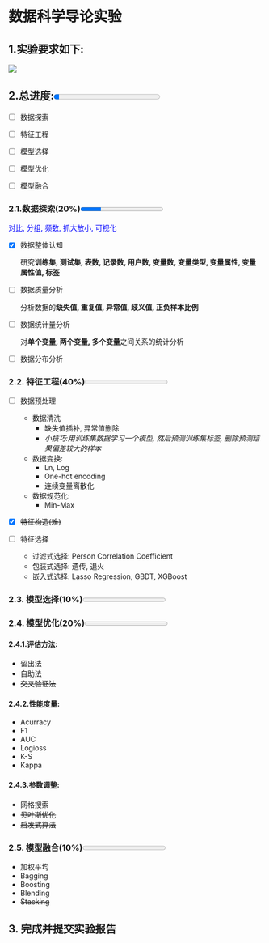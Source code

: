 # 数据科学导论实验

## 1.实验要求如下:



![](/home/peter/Data-Science-Intro/requirement.png)

## 2.总进度:<progress value="5" max="100"></progress>

- [ ] 数据探索
- [ ] 特征工程
- [ ] 模型选择
- [ ] 模型优化
- [ ] 模型融合



### 2.1.数据探索(20%)<progress value="5" max="20"></progress>

<font color="blue">对比, 分组, 频数, 抓大放小, 可视化</font>

- [x] 数据整体认知

  研究**训练集, 测试集, 表数, 记录数, 用户数, 变量数, 变量类型, 变量属性, 变量属性值, 标签**

- [ ] 数据质量分析

  分析数据的**缺失值, 重复值, 异常值, 歧义值, 正负样本比例**

- [ ] 数据统计量分析

  对**单个变量, 两个变量, 多个变量**之间关系的统计分析

- [ ] 数据分布分析

  

### 2.2. 特征工程(40%)<progress value="0" max="30"></progress>

- [ ] 数据预处理
	- 数据清洗
		- 缺失值插补, 异常值删除
		- *小技巧:用训练集数据学习一个模型, 然后预测训练集标签, 删除预测结果偏差较大的样本*
	- 数据变换:
		- Ln, Log
		- One-hot encoding
		- 连续变量离散化
	- 数据规范化:
		- Min-Max
- [x] ~~特征构造(难)~~
	
- [ ] 特征选择
	- 过滤式选择: Person Correlation Coefficient
	- 包装式选择: 遗传, 退火
	- 嵌入式选择: Lasso Regression, GBDT, XGBoost

### 2.3. 模型选择(10%)<progress value="0" max="10"></progress>

### 2.4. 模型优化(20%)<progress value="0" max="30"></progress>

#### 2.4.1.评估方法:
- 留出法
- 自助法
- ~~交叉验证法~~

#### 2.4.2.性能度量:
- Acurracy
- F1
- AUC
- Logioss
- K-S
- Kappa

#### 2.4.3.参数调整:
- 网格搜索
- ~~贝叶斯优化~~
- ~~启发式算法~~
### 2.5. 模型融合(10%)<progress value="0" max="10"></progress>

- 加权平均
- Bagging
- Boosting
- Blending
- ~~Stacking~~

## 3. 完成并提交实验报告
